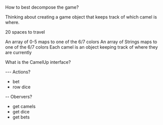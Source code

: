 

How to best decompose the game?

Thinking about creating a game object that keeps track of which camel is where.

20 spaces to travel

An array of 0-5 maps to one of the 6/7 colors
An array of Strings maps to one of the 6/7 colors
Each camel is an object keeping track of where they are currently


What is the CamelUp interface?

--- Actions?
- bet
- row dice 

-- Obervers?
- get camels
- get dice
- get bets


